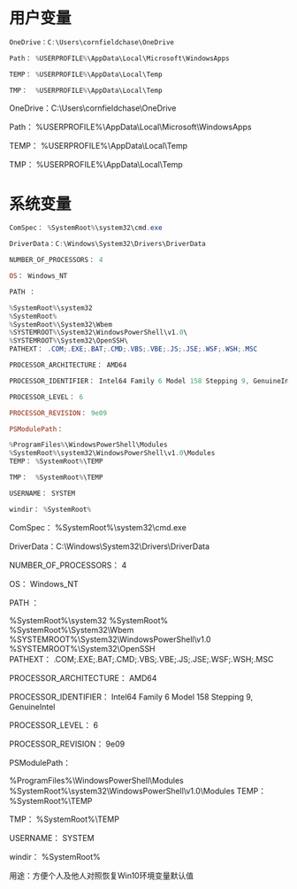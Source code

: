 # 用户变量

```powershell
OneDrive：C:\Users\cornfieldchase\OneDrive

Path： %USERPROFILE%\AppData\Local\Microsoft\WindowsApps

TEMP： %USERPROFILE%\AppData\Local\Temp

TMP：  %USERPROFILE%\AppData\Local\Temp
```

OneDrive：C:\Users\cornfieldchase\OneDrive

Path： %USERPROFILE%\AppData\Local\Microsoft\WindowsApps

TEMP： %USERPROFILE%\AppData\Local\Temp

TMP：  %USERPROFILE%\AppData\Local\Temp

# 系统变量

```powershell
ComSpec： %SystemRoot%\system32\cmd.exe

DriverData：C:\Windows\System32\Drivers\DriverData

NUMBER_OF_PROCESSORS： 4

OS： Windows_NT

PATH ：

%SystemRoot%\system32
%SystemRoot%
%SystemRoot%\System32\Wbem
%SYSTEMROOT%\System32\WindowsPowerShell\v1.0\
%SYSTEMROOT%\System32\OpenSSH\
PATHEXT： .COM;.EXE;.BAT;.CMD;.VBS;.VBE;.JS;.JSE;.WSF;.WSH;.MSC

PROCESSOR_ARCHITECTURE： AMD64

PROCESSOR_IDENTIFIER： Intel64 Family 6 Model 158 Stepping 9, GenuineIntel

PROCESSOR_LEVEL： 6

PROCESSOR_REVISION： 9e09

PSModulePath：

%ProgramFiles%\WindowsPowerShell\Modules
%SystemRoot%\system32\WindowsPowerShell\v1.0\Modules
TEMP： %SystemRoot%\TEMP

TMP：  %SystemRoot%\TEMP

USERNAME： SYSTEM

windir： %SystemRoot%
```

ComSpec： %SystemRoot%\system32\cmd.exe

DriverData：C:\Windows\System32\Drivers\DriverData

NUMBER_OF_PROCESSORS： 4

OS： Windows_NT

PATH ：

%SystemRoot%\system32
%SystemRoot%
%SystemRoot%\System32\Wbem
%SYSTEMROOT%\System32\WindowsPowerShell\v1.0\
%SYSTEMROOT%\System32\OpenSSH\
PATHEXT： .COM;.EXE;.BAT;.CMD;.VBS;.VBE;.JS;.JSE;.WSF;.WSH;.MSC

PROCESSOR_ARCHITECTURE： AMD64

PROCESSOR_IDENTIFIER： Intel64 Family 6 Model 158 Stepping 9, GenuineIntel

PROCESSOR_LEVEL： 6

PROCESSOR_REVISION： 9e09

PSModulePath：

%ProgramFiles%\WindowsPowerShell\Modules
%SystemRoot%\system32\WindowsPowerShell\v1.0\Modules
TEMP： %SystemRoot%\TEMP

TMP：  %SystemRoot%\TEMP

USERNAME： SYSTEM

windir： %SystemRoot%



用途：方便个人及他人对照恢复Win10环境变量默认值

